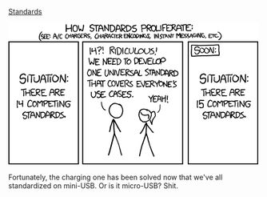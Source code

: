 [Standards](https://xkcd.com/927)

![Standards](./random_comic.png)

Fortunately, the charging one has been solved now that we've all standardized on mini-USB. Or is it micro-USB? Shit.

